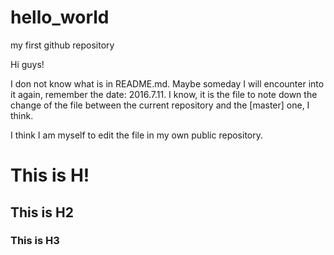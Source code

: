 # hello_world
my first github repository

Hi guys!

I don not know what is in README.md. Maybe someday I will encounter into it again, remember the date: 2016.7.11.
I know, it is the file to note down the change of the file between the current repository and the [master] one, I think.

I think I am myself to edit the file in my own public repository.

# This is H!
## This is H2
### This is H3
